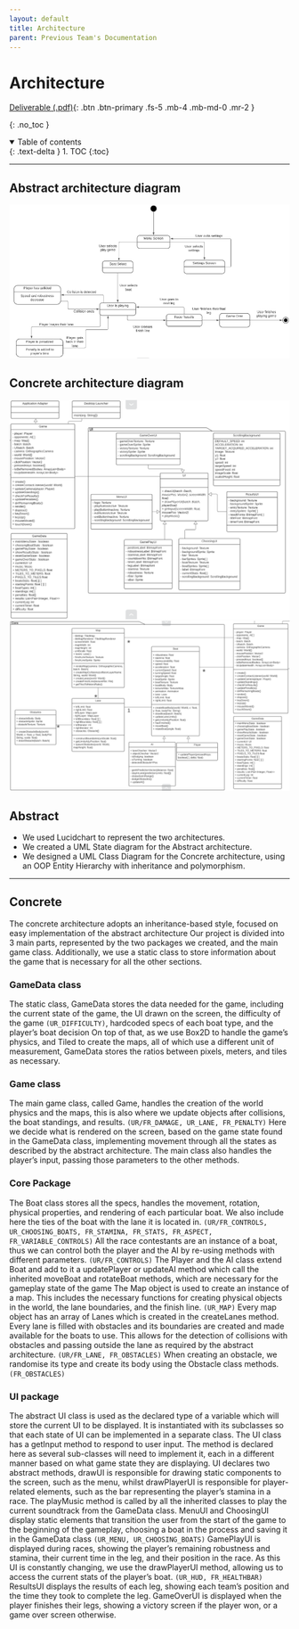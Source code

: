 ```yaml
---
layout: default
title: Architecture
parent: Previous Team's Documentation
---
```


# Architecture

[Deliverable (.pdf)](../../assets/deliverables/previous/Arch1.pdf){: .btn .btn-primary .fs-5 .mb-4 .mb-md-0 .mr-2 }

{: .no_toc }

<details open markdown="block">
  <summary>
    Table of contents
  </summary>
  {: .text-delta }
1. TOC
{:toc}
</details>

---
## Abstract architecture diagram

![abstract architecture diagram](../../assets/static/arch/ab.png "Abstract architecture diagram")

## Concrete architecture diagram

![concrete architecture diagram](../../assets/static/arch/con1.png "Concrete architecture diagram")
![concrete architecture diagram](../../assets/static/arch/con2.png "Concrete architecture diagram")


## Abstract

* We used Lucidchart to represent the two architectures.
* We created a UML State diagram for the Abstract architecture.
* We designed a UML Class Diagram for the Concrete architecture, using an OOP Entity Hierarchy with inheritance and polymorphism.


---

## Concrete

The concrete architecture adopts an inheritance-based style, focused on easy implementation of the abstract architecture
Our project is divided into 3 main parts, represented by the two packages we created, and the main game class. Additionally, we use a static class to store information about the game that is necessary for all the other sections.

### GameData class
The static class, GameData stores the data needed for the game, including the current state of the game, the UI drawn on the screen, the difficulty of the game `(UR_DIFFICULTY)`, hardcoded specs of each boat type, and the player’s boat decision
On top of that, as we use Box2D to handle the game’s physics, and Tiled to create the maps, all of which use a different unit of measurement, GameData stores the ratios between pixels, meters, and tiles as necessary.

### Game class
The main game class, called Game, handles the creation of the world physics and the maps, this is also where we update objects after collisions, the boat standings, and results. `(UR/FR_DAMAGE, UR_LANE, FR_PENALTY)`
Here we decide what is rendered on the screen, based on the game state found in the GameData class, implementing movement through all the states as described by the abstract architecture.
The main class also handles the player’s input, passing those parameters to the other methods.

### Core Package
The Boat class stores all the specs, handles the movement, rotation, physical properties, and rendering of each particular boat. We also include here the ties of the boat with the lane it is located in. `(UR/FR_CONTROLS, UR_CHOOSING_BOATS, FR_STAMINA, FR_STATS, FR_ASPECT, FR_VARIABLE_CONTROLS)`
All the race contestants are an instance of a boat, thus we can control both the player and the AI by re-using methods with different parameters. `(UR/FR_CONTROLS)`
The Player and the AI class extend Boat and add to it a updatePlayer or updateAI method which call the inherited moveBoat and rotateBoat methods, which are necessary for the gameplay state of the game
The Map object is used to create an instance of a map. This includes the necessary functions for creating physical objects in the world, the lane boundaries, and the finish line. `(UR_MAP)`
Every map object has an array of Lanes which is created in the createLanes method. Every lane is filled with obstacles and its boundaries are created and made available for the boats to use. This allows for the detection of collisions with obstacles and passing outside the lane as required by the abstract architecture. `(UR/FR_LANE, FR_OBSTACLES)`
When creating an obstacle, we randomise its type and create its body using the Obstacle class methods. `(FR_OBSTACLES)`

### UI package
The abstract UI class is used as the declared type of a variable which will store the current UI to be displayed. It is instantiated with its subclasses so that each state of UI can be implemented in a separate class.
The UI class has a getInput method to respond to user input. The method is declared here as several sub-classes will need to implement it, each in a different manner based on what game state they are displaying.
UI declares two abstract methods, drawUI is responsible for drawing static components to the screen, such as the menu, whilst drawPlayerUI is responsible for player-related elements, such as the bar representing the player’s stamina in a race.
The playMusic method is called by all the inherited classes to play the current soundtrack from the GameData class.
MenuUI and ChoosingUI display static elements that transition the user from the start of the game to the beginning of the gameplay, choosing a boat in the process and saving it in the GameData class `(UR_MENU, UR_CHOOSING_BOATS)`
GamePlayUI is displayed during races, showing the player’s remaining robustness and stamina, their current time in the leg, and their position in the race. As this UI is constantly changing, we use the drawPlayerUI method, allowing us to access the current stats of the player’s boat. `(UR_HUD, FR_HEALTHBAR)`
ResultsUI displays the results of each leg, showing each team’s position and the time they took to complete the leg.
GameOverUI is displayed when the player finishes their legs, showing a victory screen if the player won, or a game over screen otherwise.

